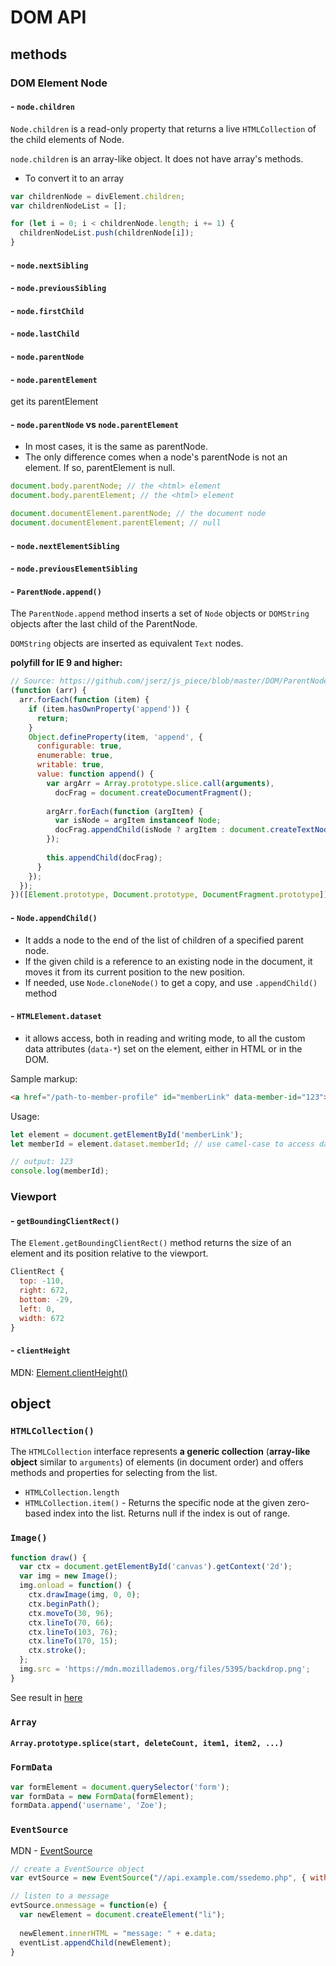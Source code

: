 # DOM API

## methods

### DOM Element Node

#### - `node.children`
`Node.children` is a read-only property that returns a live `HTMLCollection` of the child elements of Node.

`node.children` is an array-like object. It does not have array's methods.

- To convert it to an array
```javascript
var childrenNode = divElement.children;
var childrenNodeList = [];

for (let i = 0; i < childrenNode.length; i += 1) {
  childrenNodeList.push(childrenNode[i]);
}


```

#### - `node.nextSibling`

#### - `node.previousSibling`

#### - `node.firstChild`

#### - `node.lastChild`

#### - `node.parentNode`

#### - `node.parentElement`
get its parentElement

#### - `node.parentNode` vs `node.parentElement`
- In most cases, it is the same as parentNode. 
- The only difference comes when a node's parentNode is not an element. If so, parentElement is null.

```javascript
document.body.parentNode; // the <html> element
document.body.parentElement; // the <html> element

document.documentElement.parentNode; // the document node
document.documentElement.parentElement; // null
```

#### - `node.nextElementSibling`

#### - `node.previousElementSibling`

#### - `ParentNode.append()`
The `ParentNode.append` method inserts a set of `Node` objects or `DOMString` objects after the last child of the ParentNode. 

`DOMString` objects are inserted as equivalent `Text` nodes.

**polyfill for IE 9 and higher:**
```javascript
// Source: https://github.com/jserz/js_piece/blob/master/DOM/ParentNode/append()/append().md
(function (arr) {
  arr.forEach(function (item) {
    if (item.hasOwnProperty('append')) {
      return;
    }
    Object.defineProperty(item, 'append', {
      configurable: true,
      enumerable: true,
      writable: true,
      value: function append() {
        var argArr = Array.prototype.slice.call(arguments),
          docFrag = document.createDocumentFragment();
        
        argArr.forEach(function (argItem) {
          var isNode = argItem instanceof Node;
          docFrag.appendChild(isNode ? argItem : document.createTextNode(String(argItem)));
        });
        
        this.appendChild(docFrag);
      }
    });
  });
})([Element.prototype, Document.prototype, DocumentFragment.prototype]);
```

#### - `Node.appendChild()`
- It adds a node to the end of the list of children of a specified parent node. 
- If the given child is a reference to an existing node in the document, it moves it from its current position to the new position.
- If needed, use `Node.cloneNode()` to get a copy, and use `.appendChild()` method

#### - `HTMLElement.dataset`
- it allows access, both in reading and writing mode, to all the custom data attributes (`data-*`) set on the element, either in HTML or in the DOM.

Sample markup:
```html
<a href="/path-to-member-profile" id="memberLink" data-member-id="123">Jack Smith</a>
```

Usage:
```javascript
let element = document.getElementById('memberLink');
let memberId = element.dataset.memberId; // use camel-case to access data-* attribute

// output: 123
console.log(memberId);
```

### Viewport

#### - `getBoundingClientRect()`
The `Element.getBoundingClientRect()` method returns the size of an element and its position relative to the viewport.

```javascript
ClientRect {
  top: -110, 
  right: 672, 
  bottom: -29, 
  left: 0, 
  width: 672
}
```

#### - `clientHeight`
MDN: [Element.clientHeight()](https://developer.mozilla.org/en-US/docs/Web/API/Element/clientHeight)

## object

### `HTMLCollection()`
The `HTMLCollection` interface represents **a generic collection** (**array-like object** similar to `arguments`) of elements (in document order) and offers methods and properties for selecting from the list.

- `HTMLCollection.length`
- `HTMLCollection.item()` - Returns the specific node at the given zero-based index into the list. Returns null if the index is out of range.

### `Image()`

```javascript
function draw() {
  var ctx = document.getElementById('canvas').getContext('2d');
  var img = new Image();
  img.onload = function() {
    ctx.drawImage(img, 0, 0);
    ctx.beginPath();
    ctx.moveTo(30, 96);
    ctx.lineTo(70, 66);
    ctx.lineTo(103, 76);
    ctx.lineTo(170, 15);
    ctx.stroke();
  };
  img.src = 'https://mdn.mozillademos.org/files/5395/backdrop.png';
}
```
See result in [here](https://developer.mozilla.org/en-US/docs/Web/API/Canvas_API/Tutorial/Using_images)

### `Array`

#### `Array.prototype.splice(start, deleteCount, item1, item2, ...)`

### `FormData`
```javascript
var formElement = document.querySelector('form');
var formData = new FormData(formElement);
formData.append('username', 'Zoe');
```

### `EventSource`
MDN - [EventSource](https://developer.mozilla.org/en-US/docs/Web/API/EventSource)
```javascript
// create a EventSource object
var evtSource = new EventSource("//api.example.com/ssedemo.php", { withCredentials: true } ); 

// listen to a message
evtSource.onmessage = function(e) {
  var newElement = document.createElement("li");
  
  newElement.innerHTML = "message: " + e.data;
  eventList.appendChild(newElement);
}

```
